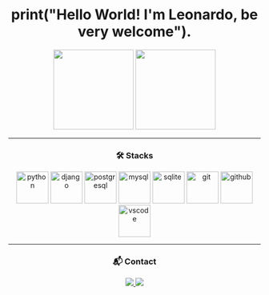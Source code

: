 <h1 align="center">print("Hello World! I'm Leonardo, be very welcome").</h1>

<p align="center">
  <img height="160em" src="https://github-readme-stats.vercel.app/api?username=martinss27&show_icons=true&theme=tokyonight&include_all_commits=true&count_private=true"/>
  <img height="160em" src="https://github-readme-stats.vercel.app/api/top-langs/?username=martinss27&layout=compact&langs_count=7&theme=tokyonight"/>
</p>

---

<div align="center">
  <h3>🛠 Stacks</h3>
  <p>
    <img src="https://cdn.jsdelivr.net/gh/devicons/devicon/icons/python/python-original.svg" height="64" alt="python" />
    <img src="https://cdn.jsdelivr.net/gh/devicons/devicon/icons/django/django-plain.svg" height="64" alt="django" />
    <img src="https://cdn.jsdelivr.net/gh/devicons/devicon/icons/postgresql/postgresql-original.svg" height="64" alt="postgresql" />
    <img src="https://cdn.jsdelivr.net/gh/devicons/devicon/icons/mysql/mysql-original.svg" height="64" alt="mysql" />
    <img src="https://cdn.jsdelivr.net/gh/devicons/devicon/icons/sqlite/sqlite-original.svg" height="64" alt="sqlite" />
    <img src="https://cdn.jsdelivr.net/gh/devicons/devicon/icons/git/git-original.svg" height="64" alt="git" />
    <img src="https://cdn.jsdelivr.net/gh/devicons/devicon/icons/github/github-original.svg" height="64" alt="github" />
    <img src="https://cdn.jsdelivr.net/gh/devicons/devicon/icons/vscode/vscode-original.svg" height="64" alt="vscode" />
  </p>
</div>

---

<div align="center">
  <h3>📬 Contact</h3>
  <a href="mailto:leoalmeidamartins@gmail.com">
    <img src="https://img.shields.io/badge/-Gmail-%23333?style=for-the-badge&logo=gmail&logoColor=white" target="_blank">
  </a>
  <a href="https://www.linkedin.com/in/leonardomartinssdev/" target="_blank">
    <img src="https://img.shields.io/badge/-LinkedIn-%230077B5?style=for-the-badge&logo=linkedin&logoColor=white" target="_blank">
  </a>
</div>
